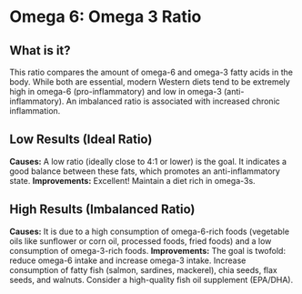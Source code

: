 # Omega 6: Omega 3 Ratio

## What is it?
This ratio compares the amount of omega-6 and omega-3 fatty acids in the body. While both are essential, modern Western diets tend to be extremely high in omega-6 (pro-inflammatory) and low in omega-3 (anti-inflammatory). An imbalanced ratio is associated with increased chronic inflammation.

## Low Results (Ideal Ratio)
**Causes:** A low ratio (ideally close to 4:1 or lower) is the goal. It indicates a good balance between these fats, which promotes an anti-inflammatory state.
**Improvements:** Excellent! Maintain a diet rich in omega-3s.

## High Results (Imbalanced Ratio)
**Causes:** It is due to a high consumption of omega-6-rich foods (vegetable oils like sunflower or corn oil, processed foods, fried foods) and a low consumption of omega-3-rich foods.
**Improvements:** The goal is twofold: reduce omega-6 intake and increase omega-3 intake. Increase consumption of fatty fish (salmon, sardines, mackerel), chia seeds, flax seeds, and walnuts. Consider a high-quality fish oil supplement (EPA/DHA).
